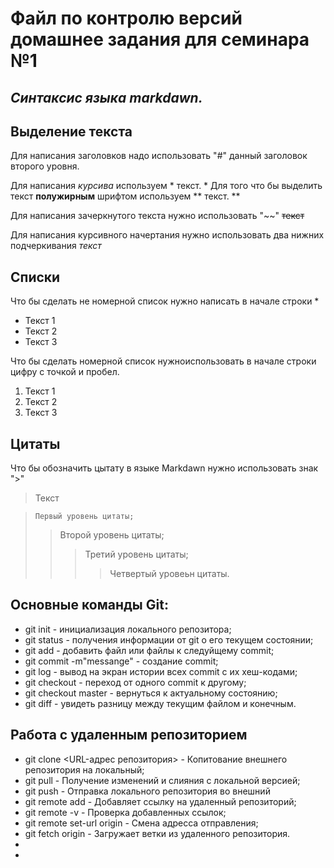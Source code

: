 # **Файл по контролю версий домашнее задания для семинара №1**

## *Синтаксис языка markdawn.*

## **Выделение текста**
Для написания заголовков надо использовать "#" данный заголовок второго уровня.

Для написания *курсива* используем * текст. *
Для того что бы выделить текст **полужирным** шрифтом используем 
** текст. **

Для написания зачеркнутого текста нужно использовать "~~" 
~~текст~~

Для написания курсивного начертания нужно использовать два нижних подчеркивания _текст_

## **Списки**

Что бы сделать не номерной список нужно написать в начале строки *
*  Текст 1
*  Текст 2
*  Текст 3

Что бы сделать номерной список нужноиспользовать в начале строки цифру с точкой и пробел.

1. Текст 1
2. Текст 2
3. Текст 3

## **Цитаты**

Что бы обозначить цытату в языке Markdawn нужно использовать знак ">"
> Текст 

>     Первый уровень цитаты;
>>    Второй уровень цитаты;
>>>   Третий уровень цитаты;
>>>>  Четвертый уровеьн цитаты.

## **Основные команды Git:**

* git init - инициализация локального репозитора;
* git status - получения информации от git о его текущем состоянии;
* git add - добавить файл или файлы к следуйщему commit;
* git commit -m"messange" - создание commit;
* git log - вывод на экран истории всех commit с их хеш-кодами;
* git checkout - переход от одного commit к другому;
* git checkout master - вернуться к актуальному состоянию;
* git diff - увидеть разницу между текущим файлом и конечным.

## **Работа с удаленным репозиторием**

* git clone <URL-адрес репозитория> - Копитование внешнего репозитория на локальный; 
* git pull  - Получение изменений и слияния с локальной версией;
* git push - Отправка локального репозитория во внешний
* git remote add <name> <adress> - Добавляет ссылку на удаленный репозиторий;
* git remote -v - Проверка добавленных ссылок;
* git remote set-url origin - Смена адресса отправления;
* git fetch origin - Загружает ветки из удаленного репозитория.
*
*


